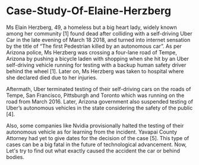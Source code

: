 # Case-Study-Of-Elaine-Herzberg
Ms Elain Herzberg, 49, a homeless but a big heart lady, widely known among her community [1] found dead after colliding with a self-driving Uber Car in the late evening of March 18 2018, and turned into internet sensation by the title of “The first Pedestrian killed by an autonomous car”. As per Arizona police, Ms Herzberg was crossing a four-lane road of Tempe, Arizona by pushing a bicycle laden with shopping when she hit by an Uber self-driving vehicle running for testing with a backup human safety driver behind the wheel [1]. Later on, Ms Herzberg was taken to hospital where she declared died due to her injuries. 

Aftermath, Uber terminated testing of their self-driving cars on the roads of Tempe, San Francisco, Pittsburgh and Toronto which was running on the road from March 2016. Later, Arizona government also suspended testing of Uber’s autonomous vehicles in the state considering the safety of the public [4]. 

Also, some companies like Nvidia provisionally halted the testing of their autonomous vehicle as for learning from the incident. Yavapai County Attorney had yet to give dates for the decision of the case [5]. This type of cases can be a big fatal in the future of technological advancement. Now, Let's try to find out what exactly caused the accident the car or behind bodies. 
